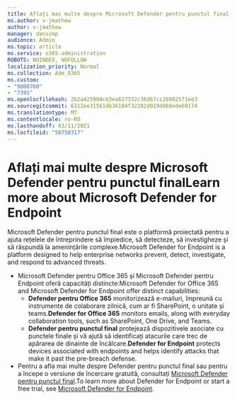 ```yaml
---
title: Aflați mai multe despre Microsoft Defender pentru punctul final
ms.author: v-jmathew
author: v-jmathew
manager: dansimp
audience: Admin
ms.topic: article
ms.service: o365-administration
ROBOTS: NOINDEX, NOFOLLOW
localization_priority: Normal
ms.collection: Adm_O365
ms.custom:
- "9000760"
- "7391"
ms.openlocfilehash: 2b2a425904c63ea627332c36d67cc2b902571ee3
ms.sourcegitcommit: 6312ee31561db36104f32282d019d069ede69174
ms.translationtype: MT
ms.contentlocale: ro-RO
ms.lasthandoff: 03/11/2021
ms.locfileid: "50750317"
---
```

# <a name="learn-more-about-microsoft-defender-for-endpoint"></a><span data-ttu-id="900ca-102">Aflați mai multe despre Microsoft Defender pentru punctul final</span><span class="sxs-lookup"><span data-stu-id="900ca-102">Learn more about Microsoft Defender for Endpoint</span></span>

<span data-ttu-id="900ca-103">Microsoft Defender pentru punctul final este o platformă proiectată pentru a ajuta rețelele de întreprindere să împiedice, să detecteze, să investigheze și să răspundă la amenințările complexe.</span><span class="sxs-lookup"><span data-stu-id="900ca-103">Microsoft Defender for Endpoint is a platform designed to help enterprise networks prevent, detect, investigate, and respond to advanced threats.</span></span>

- <span data-ttu-id="900ca-104">Microsoft Defender pentru Office 365 și Microsoft Defender pentru Endpoint oferă capacități distincte:</span><span class="sxs-lookup"><span data-stu-id="900ca-104">Microsoft Defender for Office 365 and Microsoft Defender for Endpoint offer distinct capabilities:</span></span>
  - <span data-ttu-id="900ca-105">**Defender pentru Office 365** monitorizează e-mailuri, împreună cu instrumente de colaborare zilnică, cum ar fi SharePoint, o unitate și teams.</span><span class="sxs-lookup"><span data-stu-id="900ca-105">**Defender for Office 365** monitors emails, along with everyday collaboration tools, such as SharePoint, One Drive, and Teams.</span></span>
  - <span data-ttu-id="900ca-106">**Defender pentru punctul final** protejează dispozitivele asociate cu punctele finale și vă ajută să identificați atacurile care trec de apărarea de dinainte de încălcare.</span><span class="sxs-lookup"><span data-stu-id="900ca-106">**Defender for Endpoint** protects devices associated with endpoints and helps identify attacks that make it past the pre-breach defense.</span></span>
- <span data-ttu-id="900ca-107">Pentru a afla mai multe despre Defender pentru punctul final sau pentru a începe o versiune de încercare gratuită, consultați [Microsoft Defender pentru punctul final](https://go.microsoft.com/fwlink/?linkid=2094113).</span><span class="sxs-lookup"><span data-stu-id="900ca-107">To learn more about Defender for Endpoint or start a free trial, see [Microsoft Defender for Endpoint](https://go.microsoft.com/fwlink/?linkid=2094113).</span></span>
